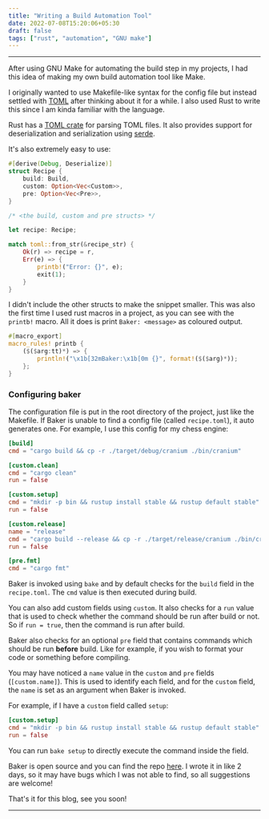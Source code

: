 ```yaml
---
title: "Writing a Build Automation Tool"
date: 2022-07-08T15:20:06+05:30
draft: false
tags: ["rust", "automation", "GNU make"]
---
```


---

After using GNU Make for automating the build step in my projects, I had this idea of making my own build automation tool like Make.

I originally wanted to use Makefile-like syntax for the config file but instead settled with [TOML](https://toml.io) after thinking about it for a while.
I also used Rust to write this since I am kinda familiar with the language.

Rust has a [TOML crate](https://docs.rs/toml/latest/toml/) for parsing TOML files.
It also provides support for deserialization and serialization using [serde](https://docs.rs/serde/latest/serde/).

It's also extremely easy to use:

```rust
#[derive(Debug, Deserialize)]
struct Recipe {
    build: Build,
    custom: Option<Vec<Custom>>,
    pre: Option<Vec<Pre>>,
}

/* <the build, custom and pre structs> */

let recipe: Recipe;

match toml::from_str(&recipe_str) {
    Ok(r) => recipe = r,
    Err(e) => {
        printb!("Error: {}", e);
        exit(1);
    }
}
```

I didn't include the other structs to make the snippet smaller. This was also the first time I used rust macros in a project, as you can see with the `printb!` macro. All it does is print
`Baker: <message>` as coloured output.

```rust
#[macro_export]
macro_rules! printb {
    ($($arg:tt)*) => {
        println!("\x1b[32mBaker:\x1b[0m {}", format!($($arg)*));
    };
}
```

### Configuring baker

The configuration file is put in the root directory of the project, just like the Makefile.
If Baker is unable to find a config file (called `recipe.toml`), it auto generates one.
For example, I use this config for my chess engine:

```toml
[build]
cmd = "cargo build && cp -r ./target/debug/cranium ./bin/cranium"

[custom.clean]
cmd = "cargo clean"
run = false

[custom.setup]
cmd = "mkdir -p bin && rustup install stable && rustup default stable"
run = false

[custom.release]
name = "release"
cmd = "cargo build --release && cp -r ./target/release/cranium ./bin/cranium"
run = false

[pre.fmt]
cmd = "cargo fmt"
```

Baker is invoked using `bake` and by default checks for the `build` field in the `recipe.toml`.
The `cmd` value is then executed during build.

You can also add custom fields using `custom`. It also checks for a `run` value that is used to check whether the command should be run
after build or not. So if `run = true`, then the command is run after build.

Baker also checks for an optional `pre` field that contains commands which should be run **before** build. Like for example, if you wish to
format your code or something before compiling.

You may have noticed a `name` value in the `custom` and `pre` fields (`[custom.name]`). This is used to identify each field, and for the `custom` field,
the `name` is set as an argument when Baker is invoked.

For example, if I have a `custom` field called `setup`:

```toml
[custom.setup]
cmd = "mkdir -p bin && rustup install stable && rustup default stable"
run = false
```

You can run `bake setup` to directly execute the command inside the field.

Baker is open source and you can find the repo [here](https://github.com/rv178/baker).
I wrote it in like 2 days, so it may have bugs which I was not able to find, so all suggestions are welcome!

That's it for this blog, see you soon!

---
